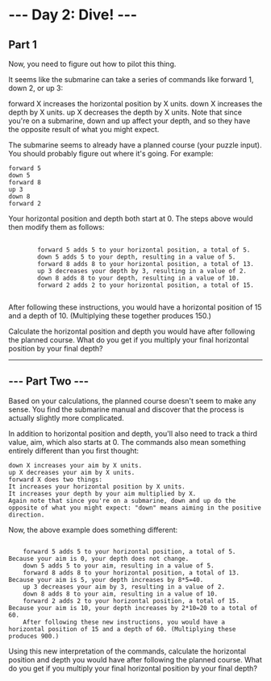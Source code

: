 # --- Day 2: Dive! ---

## Part 1
Now, you need to figure out how to pilot this thing.

It seems like the submarine can take a series of commands like forward 1, down 2, or up 3:

forward X increases the horizontal position by X units.
down X increases the depth by X units.
up X decreases the depth by X units.
Note that since you're on a submarine, down and up affect your depth, and so they have the opposite result of what you might expect.

The submarine seems to already have a planned course (your puzzle input). You should probably figure out where it's going. For example:

	forward 5
	down 5
	forward 8
	up 3
	down 8
	forward 2

Your horizontal position and depth both start at 0. The steps above would then modify them as follows:

<pre>
	<code>
		forward 5 adds 5 to your horizontal position, a total of 5.
		down 5 adds 5 to your depth, resulting in a value of 5.
		forward 8 adds 8 to your horizontal position, a total of 13.
		up 3 decreases your depth by 3, resulting in a value of 2.
		down 8 adds 8 to your depth, resulting in a value of 10.
		forward 2 adds 2 to your horizontal position, a total of 15.
	</code>
</pre>

After following these instructions, you would have a horizontal position of 15 and a depth of 10. (Multiplying these together produces 150.)

Calculate the horizontal position and depth you would have after following the planned course. What do you get if you multiply your final horizontal position by your final depth?

---

## --- Part Two ---
Based on your calculations, the planned course doesn't seem to make any sense. You find the submarine manual and discover that the process is actually slightly more complicated.

In addition to horizontal position and depth, you'll also need to track a third value, aim, which also starts at 0. The commands also mean something entirely different than you first thought:

	down X increases your aim by X units.
	up X decreases your aim by X units.
	forward X does two things:
	It increases your horizontal position by X units.
	It increases your depth by your aim multiplied by X.
	Again note that since you're on a submarine, down and up do the opposite of what you might expect: "down" means aiming in the positive direction.

Now, the above example does something different:
<pre><code>
	forward 5 adds 5 to your horizontal position, a total of 5. Because your aim is 0, your depth does not change.
	down 5 adds 5 to your aim, resulting in a value of 5.
	forward 8 adds 8 to your horizontal position, a total of 13. Because your aim is 5, your depth increases by 8*5=40.
	up 3 decreases your aim by 3, resulting in a value of 2.
	down 8 adds 8 to your aim, resulting in a value of 10.
	forward 2 adds 2 to your horizontal position, a total of 15. Because your aim is 10, your depth increases by 2*10=20 to a total of 60.
	After following these new instructions, you would have a horizontal position of 15 and a depth of 60. (Multiplying these produces 900.)
</code></pre>

Using this new interpretation of the commands, calculate the horizontal position and depth you would have after following the planned course. What do you get if you multiply your final horizontal position by your final depth?